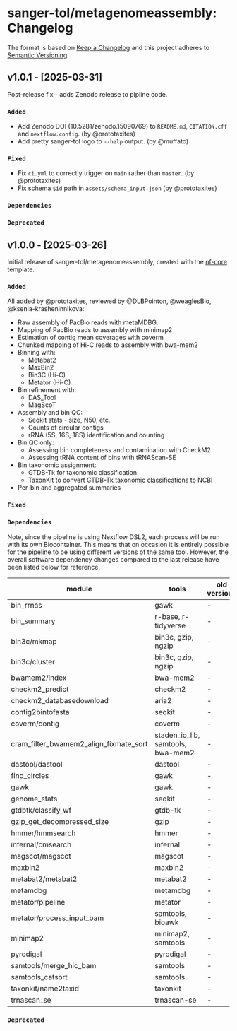 # sanger-tol/metagenomeassembly: Changelog

The format is based on [Keep a Changelog](https://keepachangelog.com/en/1.0.0/)
and this project adheres to [Semantic Versioning](https://semver.org/spec/v2.0.0.html).

## v1.0.1 - [2025-03-31]

Post-release fix - adds Zenodo release to pipline code.

### `Added`

- Add Zenodo DOI (10.5281/zenodo.15090769) to `README.md`, `CITATION.cff` and `nextflow.config`. (by @prototaxites)
- Add pretty sanger-tol logo to `--help` output. (by @muffato)

### `Fixed`

- Fix `ci.yml` to correctly trigger on `main` rather than `master`. (by @prototaxites)
- Fix schema `$id` path in `assets/schema_input.json` (by @prototaxites)

### `Dependencies`

### `Deprecated`

## v1.0.0 - [2025-03-26]

Initial release of sanger-tol/metagenomeassembly, created with the [nf-core](https://nf-co.re/) template.

### `Added`

All added by @prototaxites, reviewed by @DLBPointon, @weaglesBio, @ksenia-krasheninnikova:

- Raw assembly of PacBio reads with metaMDBG.
- Mapping of PacBio reads to assembly with minimap2
- Estimation of contig mean coverages with coverm
- Chunked mapping of Hi-C reads to assembly with bwa-mem2
- Binning with:
  - Metabat2
  - MaxBin2
  - Bin3C (Hi-C)
  - Metator (Hi-C)
- Bin refinement with:
  - DAS_Tool
  - MagScoT
- Assembly and bin QC:
  - Seqkit stats - size, N50, etc.
  - Counts of circular contigs
  - rRNA (5S, 16S, 18S) identification and counting
- Bin QC only:
  - Assessing bin completeness and contamination with CheckM2
  - Assessing tRNA content of bins with tRNAScan-SE
- Bin taxonomic assignment:
  - GTDB-Tk for taxonomic classification
  - TaxonKit to convert GTDB-Tk taxonomic classifications to NCBI
- Per-bin and aggregated summaries

### `Fixed`

### `Dependencies`

Note, since the pipeline is using Nextflow DSL2, each process will be run with its own Biocontainer. This means that on occasion it is entirely possible for the pipeline to be using different versions of the same tool. However, the overall software dependency changes compared to the last release have been listed below for reference.

| module                                 | tools                             | old versions | new versions        |
| -------------------------------------- | --------------------------------- | ------------ | ------------------- |
| bin_rrnas                              | gawk                              | -            | 5.3.0               |
| bin_summary                            | r-base, r-tidyverse               | -            | 4.4.2, 2.0          |
| bin3c/mkmap                            | bin3c, gzip, ngzip                | -            | 0.3.3               |
| bin3c/cluster                          | bin3c, gzip, ngzip                | -            | 0.3.3, 1.9. 1.9     |
| bwamem2/index                          | bwa-mem2                          | -            | 2.2.1               |
| checkm2_predict                        | checkm2                           | -            | 1.0.2               |
| checkm2_databasedownload               | aria2                             | -            | 1.36.0              |
| contig2bintofasta                      | seqkit                            | -            | 2.9.0               |
| coverm/contig                          | coverm                            | -            | 0.7                 |
| cram_filter_bwamem2_align_fixmate_sort | staden_io_lib, samtools, bwa-mem2 | -            | 1.15.0, 1.21, 2.2.1 |
| dastool/dastool                        | dastool                           | -            | 1.1.7               |
| find_circles                           | gawk                              | -            | 5.3.0               |
| gawk                                   | gawk                              | -            | 5.3.0               |
| genome_stats                           | seqkit                            | -            | 2.9.0               |
| gtdbtk/classify_wf                     | gtdb-tk                           | -            | 2.4.0               |
| gzip_get_decompressed_size             | gzip                              | -            | 1.13                |
| hmmer/hmmsearch                        | hmmer                             | -            | 3.4                 |
| infernal/cmsearch                      | infernal                          | -            | 1.1.5               |
| magscot/magscot                        | magscot                           | -            | 1.1.0               |
| maxbin2                                | maxbin2                           | -            | 2.2.7               |
| metabat2/metabat2                      | metabat2                          | -            | 2.17                |
| metamdbg                               | metamdbg                          | -            | 1.1                 |
| metator/pipeline                       | metator                           | -            | 1.3.2               |
| metator/process_input_bam              | samtools, bioawk                  | -            | 1.21, 1.0           |
| minimap2                               | minimap2, samtools                | -            | 2.28, 1.21          |
| pyrodigal                              | pyrodigal                         | -            | 3.6.3               |
| samtools/merge_hic_bam                 | samtools                          | -            | 1.21                |
| samtools_catsort                       | samtools                          | -            | 1.21                |
| taxonkit/name2taxid                    | taxonkit                          | -            | 0.15.1              |
| trnascan_se                            | trnascan-se                       | -            | 2.0.12              |

### `Deprecated`
